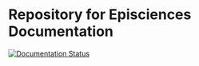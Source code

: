 # Repository for Episciences Documentation

[![Documentation Status](https://readthedocs.org/projects/episciences/badge/?version=latest)](https://episciences.readthedocs.io/en/latest/?badge=latest)